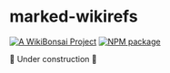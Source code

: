 # marked-wikirefs

[![A WikiBonsai Project](https://img.shields.io/badge/%F0%9F%8E%8B-A%20WikiBonsai%20Project-brightgreen)](https://github.com/wikibonsai/wikibonsai)
[![NPM package](https://img.shields.io/npm/v/marked-wikirefs)](https://npmjs.org/package/marked-wikirefs)

🚧 Under construction 🚧
